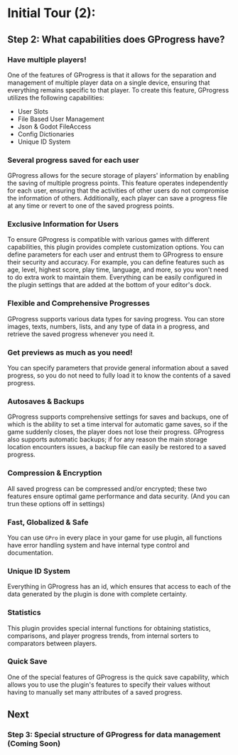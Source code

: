 # Initial Tour (2):
## Step 2: What capabilities does GProgress have?

### Have multiple players!

One of the features of GProgress is that it allows for the separation and management of multiple player data on a single device, ensuring that everything remains specific to that player. 
To create this feature, GProgress utilizes the following capabilities:
- User Slots
- File Based User Management
- Json & Godot FileAccess
- Config Dictionaries
- Unique ID System

### Several progress saved for each user

GProgress allows for the secure storage of players' information by enabling the saving of multiple progress points. This feature operates independently for each user, ensuring that the 
activities of other users do not compromise the information of others. Additionally, each player can save a progress file at any time or revert to one of the saved progress points.

### Exclusive Information for Users

To ensure GProgress is compatible with various games with different capabilities, this plugin provides complete customization options. You can define parameters for each user and entrust 
them to GProgress to ensure their security and accuracy. For example, you can define features such as age, level, highest score, play time, language, and more, so you won't need to do extra work to maintain 
them. Everything can be easily configured in the plugin settings that are added at the bottom of your editor's dock.

### Flexible and Comprehensive Progresses

GProgress supports various data types for saving progress. You can store images, texts, numbers, lists, and any type of data in a progress, and retrieve the saved progress whenever you need it.

### Get previews as much as you need!

You can specify parameters that provide general information about a saved progress, so you do not need to fully load it to know the contents of a saved progress.

### Autosaves & Backups

GProgress supports comprehensive settings for saves and backups, one of which is the ability to set a time interval for automatic game saves, so if the game suddenly closes, 
the player does not lose their progress. GProgress also supports automatic backups; if for any reason the main storage location encounters issues, a backup file can easily be restored to a 
saved progress.

### Compression & Encryption

All saved progress can be compressed and/or encrypted; these two features ensure optimal game performance and data security. (And you can trun these options off in settings)

### Fast, Globalized & Safe

You can use `GPro` in every place in your game for use plugin, all functions have error handling system and have internal type control and documentation.

### Unique ID System

Everything in GProgress has an id, which ensures that access to each of the data generated by the plugin is done with complete certainty.

### Statistics

This plugin provides special internal functions for obtaining statistics, comparisons, and player progress trends, from internal sorters to comparators between players.

### Quick Save

One of the special features of GProgress is the quick save capability, which allows you to use the plugin's features to specify their values without having to manually set 
many attributes of a saved progress.

## Next
### Step 3: Special structure of GProgress for data management (Coming Soon)

